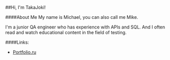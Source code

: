 ##Hi, I'm TakaJoki!

####About Me
My name is Michael, you can also call me Mike.

I'm a junior QA engineer who has experience with APIs and SQL. And I often read and watch educational content in the field of testing.

####Links:
* [Portfolio.ru](https://wheat-cruiser-95c.notion.site/77160b1d4a494668b28ef9dc12bf9d93?pvs=4)
